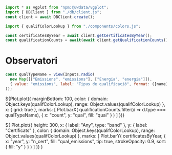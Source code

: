 <!-- Second Client -->
```js
import * as vgplot from "npm:@uwdata/vgplot";
import { DBClient } from "./db/client.js";
const client = await DBClient.create();
```

<!-- Components -->
```js
import { qualifColorLookup } from "./components/colors.js";
```


<!-- Aggregated Data -->
```js
const certificatesByYear = await client.getCertificatesByYear();
const qualificationCounts = await(await client.getQualificationCounts()).toArray();
```

# Observatori

```js
const qualTypeName = view(Inputs.radio(
  new Map([["Emissions", "emissions"], ["Energia", "energia"]]),
  { value: "emissions", label: "Tipus de qualificació", format: ([name]) => name }
));
```

${Plot.plot({
  marginBottom: 100,
  color: {
    domain: Object.keys(qualifColorLookup),
    range: Object.values(qualifColorLookup)
  },
  x: { grid: true },
  marks: [
    Plot.barX(
      qualificationCounts.filter(d => d.type === qualTypeName),
      {
        x: "count",
        y: "qual",
        fill: "qual"
      }
    )
  ]
})}



${
  Plot.plot({
  height: 300,
  x: { label: "Any", type: "band" },
  y: { label: "Certificats" },
  color: {
    domain: Object.keys(qualifColorLookup),
    range: Object.values(qualifColorLookup)
  },
  marks: [
    Plot.barY(
      certificatesByYear,
      {
        x: "year",
        y: "n_cert",
        fill: "qual_emissions",
        tip: true,
        strokeOpacity: 0.9,
        sort: { fill: "y" }
      }
    )
  ]
})
}